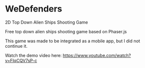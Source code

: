 # WeDefenders
2D Top Down Alien Ships Shooting Game

Free top down alien ships shooting game based on Phaser.js

This game was made to be integrated as a mobile app, but I did not continue it.

Watch the demo video here: https://www.youtube.com/watch?v=FIqCQV7sP-c
